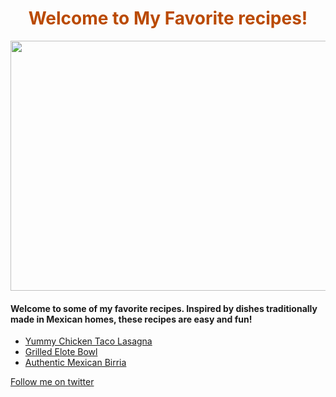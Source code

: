 <!DOCTYPE html>
<html lang="en">
  <head>
    <meta charset="UTF-8">
    <title>Odin-Recipes</title>
  </head>
  
  <body>
    <center><h1 style="color:#BA4A00;">Welcome to My Favorite recipes!</h1>
</center>

  </head>

  <center><img src="https://askfrankie.co/wp-content/uploads/2018/03/The-Best-Food-for-French-Bulldogs-Health-Allergies-and-Brands-to-Consider.jpg"width="550" 
  height="400">
  </center>


</body>
  
  <body>
    <h4>Welcome to some of my favorite recipes. Inspired by dishes traditionally made in Mexican homes, these recipes are easy and fun!</h4>
    <ul>
<li><a href="Chicken-Taco-Lasagna.html">Yummy Chicken Taco Lasagna</a></li>
<li><a href="Grilled-Elote-Bowl.html">Grilled Elote Bowl</a></li>
<li><a href="Mexican Birria">Authentic Mexican Birria</a></li>
    </ul>
    <a href="https://twitter.com/Mari_soul1">Follow me on twitter</a>
  </body>
    
  </body>

</html>
